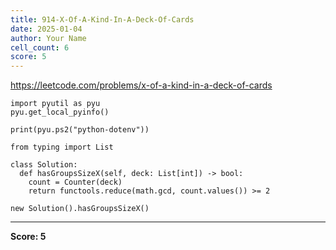 ```yaml
---
title: 914-X-Of-A-Kind-In-A-Deck-Of-Cards
date: 2025-01-04
author: Your Name
cell_count: 6
score: 5
---
```


https://leetcode.com/problems/x-of-a-kind-in-a-deck-of-cards


```
import pyutil as pyu
pyu.get_local_pyinfo()
```


```
print(pyu.ps2("python-dotenv"))
```


```
from typing import List
```


```
class Solution:
  def hasGroupsSizeX(self, deck: List[int]) -> bool:
    count = Counter(deck)
    return functools.reduce(math.gcd, count.values()) >= 2
```


```
new Solution().hasGroupsSizeX()
```


---
**Score: 5**